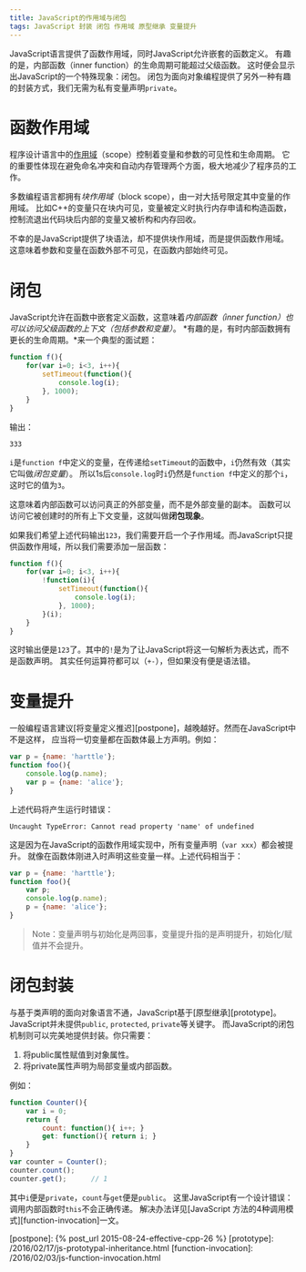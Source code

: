 ```yaml
---
title: JavaScript的作用域与闭包
tags: JavaScript 封装 闭包 作用域 原型继承 变量提升
---
```


JavaScript语言提供了函数作用域，同时JavaScript允许嵌套的函数定义。
有趣的是，内部函数（inner function）的生命周期可能超过父级函数。
这时便会显示出JavaScript的一个特殊现象：闭包。
闭包为面向对象编程提供了另外一种有趣的封装方式，我们无需为私有变量声明`private`。

# 函数作用域 

程序设计语言中的[作用域][scope]（scope）控制着变量和参数的可见性和生命周期。
它的重要性体现在避免命名冲突和自动内存管理两个方面，极大地减少了程序员的工作。

多数编程语言都拥有*块作用域*（block scope），由一对大括号限定其中变量的作用域。
比如C++的变量只在块内可见，变量被定义时执行内存申请和构造函数，
控制流退出代码块后内部的变量又被析构和内存回收。

不幸的是JavaScript提供了块语法，却不提供块作用域，而是提供函数作用域。
这意味着参数和变量在函数外部不可见，在函数内部始终可见。

<!--more-->

# 闭包

JavaScript允许在函数中嵌套定义函数，这意味着*内部函数（inner function）也可以访问父级函数的上下文（包括参数和变量）*。
*有趣的是，有时内部函数拥有更长的生命周期。*来一个典型的面试题：

```javascript
function f(){
    for(var i=0; i<3, i++){
        setTimeout(function(){
            console.log(i);
        }, 1000);
    }
}
```

输出：

```
333
```

`i`是`function f`中定义的变量，在传递给`setTimeout`的函数中，`i`仍然有效（其实它叫做*闭包变量*）。
所以1s后`console.log`时`i`仍然是`function f`中定义的那个`i`，这时它的值为`3`。

这意味着内部函数可以访问真正的外部变量，而不是外部变量的副本。
函数可以访问它被创建时的所有上下文变量，这就叫做**闭包现象**。

如果我们希望上述代码输出`123`，我们需要开启一个子作用域。而JavaScript只提供函数作用域，所以我们需要添加一层函数：

```javascript
function f(){
    for(var i=0; i<3, i++){
        !function(i){
            setTimeout(function(){
                console.log(i);
            }, 1000);
        }(i);
    }
}
```

这时输出便是`123`了。其中的`!`是为了让JavaScript将这一句解析为表达式，而不是函数声明。
其实任何运算符都可以（`+-`），但如果没有便是语法错。

# 变量提升

一般编程语言建议[将变量定义推迟][postpone]，越晚越好。然而在JavaScript中不是这样，
应当将一切变量都在函数体最上方声明。例如：

```javascript
var p = {name: 'harttle'};
function foo(){
    console.log(p.name);
    var p = {name: 'alice'};
}
```

上述代码将产生运行时错误：

```
Uncaught TypeError: Cannot read property 'name' of undefined
```

这是因为在JavaScript的函数作用域实现中，所有变量声明（`var xxx`）都会被提升。
就像在函数体刚进入时声明这些变量一样。上述代码相当于：

```javascript
var p = {name: 'harttle'};
function foo(){
    var p;
    console.log(p.name);
    p = {name: 'alice'};
}
```

> Note：变量声明与初始化是两回事，变量提升指的是声明提升，初始化/赋值并不会提升。

# 闭包封装

与基于类声明的面向对象语言不通，JavaScript基于[原型继承][prototype]。
JavaScript并未提供`public`, `protected`, `private`等关键字。
而JavaScript的闭包机制则可以完美地提供封装。你只需要：

1. 将public属性赋值到对象属性。
2. 将private属性声明为局部变量或内部函数。

例如：

```javascript
function Counter(){
    var i = 0;
    return {
        count: function(){ i++; }
        get: function(){ return i; }
    }
}
var counter = Counter();
counter.count();
counter.get();      // 1
```

其中`i`便是`private`，`count`与`get`便是`public`。
这里JavaScript有一个设计错误：调用内部函数时`this`不会正确传递。
解决办法详见[JavaScript 方法的4种调用模式][function-invocation]一文。


[scope]: https://en.wikipedia.org/wiki/Scope_(computer_science)
[postpone]: {% post_url 2015-08-24-effective-cpp-26 %}
[prototype]: /2016/02/17/js-prototypal-inheritance.html
[function-invocation]: /2016/02/03/js-function-invocation.html

